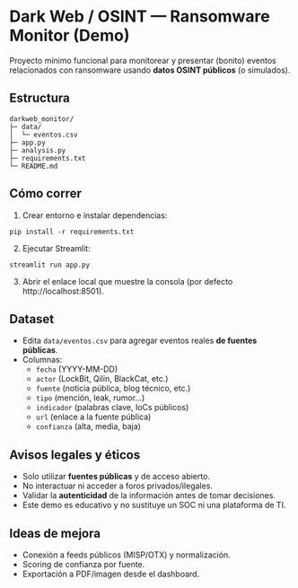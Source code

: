 # Dark Web / OSINT — Ransomware Monitor (Demo)

Proyecto mínimo funcional para monitorear y presentar (bonito) eventos relacionados con ransomware usando **datos OSINT públicos** (o simulados).

## Estructura
```
darkweb_monitor/
├─ data/
│  └─ eventos.csv
├─ app.py
├─ analysis.py
├─ requirements.txt
└─ README.md
```

## Cómo correr
1) Crear entorno e instalar dependencias:
```
pip install -r requirements.txt
```
2) Ejecutar Streamlit:
```
streamlit run app.py
```
3) Abrir el enlace local que muestre la consola (por defecto http://localhost:8501).

## Dataset
- Edita `data/eventos.csv` para agregar eventos reales **de fuentes públicas**.
- Columnas:
  - `fecha` (YYYY-MM-DD)
  - `actor` (LockBit, Qilin, BlackCat, etc.)
  - `fuente` (noticia pública, blog técnico, etc.)
  - `tipo` (mención, leak, rumor...)
  - `indicador` (palabras clave, IoCs públicos)
  - `url` (enlace a la fuente pública)
  - `confianza` (alta, media, baja)

## Avisos legales y éticos
- Solo utilizar **fuentes públicas** y de acceso abierto.
- No interactuar ni acceder a foros privados/ilegales.
- Validar la **autenticidad** de la información antes de tomar decisiones.
- Este demo es educativo y no sustituye un SOC ni una plataforma de TI.

## Ideas de mejora
- Conexión a feeds públicos (MISP/OTX) y normalización.
- Scoring de confianza por fuente.
- Exportación a PDF/imagen desde el dashboard.
